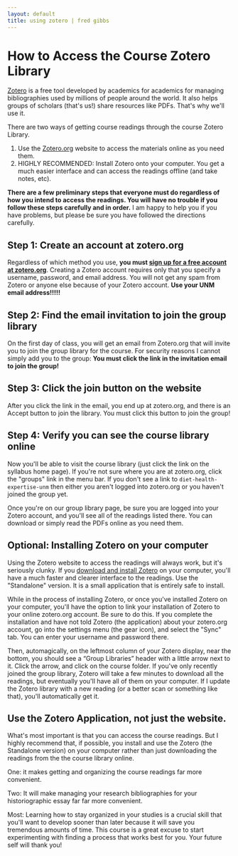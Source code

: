```yaml
---
layout: default
title: using zotero | fred gibbs  
---
```


# How to Access the Course Zotero Library

[Zotero](http://zotero.org) is a free tool developed by academics for academics for managing bibliographies used by millions of people around the world. It also helps groups of scholars (that's us!) share resources like PDFs. That's why we'll use it.

There are two ways of getting course readings through the course Zotero Library.

1. Use the [Zotero.org](http://zotero.org) website to access the materials online as you need them.
2. HIGHLY RECOMMENDED: Install Zotero onto your computer. You get a much easier interface and can access the readings offline (and take notes, etc).

**There are a few preliminary steps that everyone must do regardless of how you intend to access the readings. You will have no trouble if you follow these steps carefully and in order.** I am happy to help you if you have problems, but please be sure you have followed the directions carefully.


## Step 1: Create an account at zotero.org
Regardless of which method you use, **you must [sign up for a free account at zotero.org](https://www.zotero.org/user/register)**. Creating a Zotero account requires only that you specify a username, password, and email address. You will not get any spam from Zotero or anyone else because of your Zotero account. **Use your UNM email address!!!!!**


## Step 2: Find the email invitation to join the group library
On the first day of class, you will get an email from Zotero.org that will invite you to join the group library for the course. For security reasons I cannot simply add you to the group: **You must click the link in the invitation email to join the group!**


## Step 3: Click the join button on the website
After you click the link in the email, you end up at zotero.org, and there is an Accept button to join the library. You must click this button to join the group!

## Step 4: Verify you can see the course library online
Now you'll be able to visit the course library (just click the link on the syllabus home page).
If you're not sure where you are at zotero.org, click the "groups" link in the menu bar. If you don't see a link to `diet-health-expertise-unm` then either you aren't logged into zotero.org or you haven't joined the group yet.

Once you're on our group library page, be sure you are logged into your Zotero account, and you'll see all of the readings listed there. You can download or simply read the PDFs online as you need them.


## Optional: Installing Zotero on your computer
Using the Zotero website to access the readings will always work, but it's seriously clunky. If you [download and install Zotero](https://www.zotero.org/download/) on your computer, you'll have a much faster and clearer interface to the readings. Use the "Standalone" version. It is a small application that is entirely safe to install.

While in the process of installing Zotero, or once you've installed Zotero on your computer, you'll have the option to link your installation of Zotero to your online zotero.org account. Be sure to do this. If you complete the installation and have not told Zotero (the application) about your zotero.org account, go into the settings menu (the gear icon), and select the "Sync" tab. You can enter your username and password there.

Then, automagically, on the leftmost column of your Zotero display, near the bottom, you should see a “Group Libraries” header with a little arrow next to it. Click the arrow, and click on the course folder. If you've only recently joined the group library, Zotero will take a few minutes to download all the readings, but eventually you'll have all of them on your computer. If I update the Zotero library with a new reading (or a better scan or something like that), you'll automatically get it.


## Use the Zotero Application, not just the website.
What's most important is that you can access the course readings. But I highly recommend that, if possible, you install and use the Zotero (the Standalone version) on your computer rather than just downloading the readings from the the course library online.

One: it makes getting and organizing the course readings far more convenient.

Two: It will make managing your research bibliographies for your historiographic essay far far more convenient.

Most: Learning how to stay organized in your studies is a crucial skill that you'll want to develop sooner than later because it will save you tremendous amounts of time. This course is a great excuse to start experimenting with finding a process that works best for you.  Your future self will thank you!
